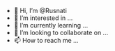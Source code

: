 - 👋 Hi, I’m @Rusnati
- 👀 I’m interested in ...
- 🌱 I’m currently learning ...
- 💞️ I’m looking to collaborate on ...
- 📫 How to reach me ...

<!---
Rusnati/Rusnati is a ✨ special ✨ repository because its `README.md` (this file) appears on your GitHub profile.
You can click the Preview link to take a look at your changes.
--->
